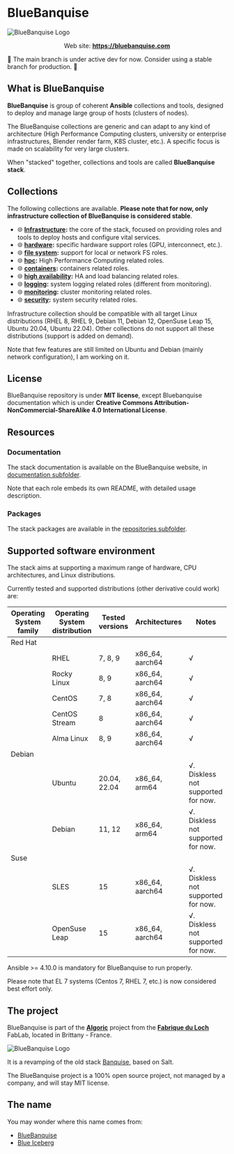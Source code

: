 # BlueBanquise
![BlueBanquise Logo](resources/pictures/BlueBanquise_logo_large.svg)

<p align="center">
  Web site: <a href="https://bluebanquise.com"><b>https://bluebanquise.com</b></a>
</p>

:loudspeaker: The main branch is under active dev for now. Consider using a stable branch for production. :loudspeaker:

## What is BlueBanquise

**BlueBanquise** is group of coherent **Ansible** collections and tools, designed to deploy and manage large group of hosts (clusters of nodes).

The BlueBanquise collections are generic and can adapt to any kind of architecture (High Performance Computing clusters, university or enterprise infrastructures, Blender render farm, K8S cluster, etc.).
A specific focus is made on scalability for very large clusters.

When "stacked" together, collections and tools are called **BlueBanquise stack**.

## Collections

The following collections are available. **Please note that for now, only infrastructure collection of BlueBanquise is considered stable**.

* :globe_with_meridians: **[Infrastructure](collections/infrastructure):** the core of the stack, focused on providing roles and tools to deploy hosts and configure vital services.
* :globe_with_meridians: **[hardware](collections/hardware):** specific hardware support roles (GPU, interconnect, etc.).
* :globe_with_meridians: **[file system](collections/file_systems):** support for local or network FS roles.
* :globe_with_meridians: **[hpc](collections/hpc):** High Performance Computing related roles.
* :globe_with_meridians: **[containers](collections/containers):** containers related roles.
* :globe_with_meridians: **[high availability](collections/high_availability):** HA and load balancing related roles.
* :globe_with_meridians: **[logging](collections/logging):** system logging related roles (different from monitoring).
* :globe_with_meridians: **[monitoring](collections/monitoring):** cluster monitoring related roles.
* :globe_with_meridians: **[security](collections/security):** system security related roles.

Infrastructure collection should be compatible with all target Linux distributions (RHEL 8, RHEL 9, Debian 11, Debian 12, OpenSuse Leap 15, Ubuntu 20.04, Ubuntu 22.04). Other collections do not support all these distributions (support is added on demand).

Note that few features are still limited on Ubuntu and Debian (mainly network configuration), I am working on it.

## License

BlueBanquise repository is under **MIT license**, except Bluebanquise documentation which is under **Creative Commons Attribution-NonCommercial-ShareAlike 4.0 International License**.

## Resources

### Documentation

The stack documentation is available on the BlueBanquise website, in [documentation subfolder](https://bluebanquise.com/documentation/).

Note that each role embeds its own README, with detailed usage description.

### Packages

The stack packages are available in the [repositories subfolder](https://bluebanquise.com/repository/releases/).

## Supported software environment

The stack aims at supporting a maximum range of hardware, CPU architectures, and Linux distributions.

Currently tested and supported distributions (other derivative could work) are:

| Operating System family | Operating System distribution | Tested versions    | Architectures    | Notes                                                       |
| ----------------------- | ----------------------------- | ------------------ | ---------------- | ----------------------------------------------------------- |
| Red Hat                 |                               |                    |                  |                                                             |
|                         | RHEL                          | 7, 8, 9               | x86_64, aarch64  | √                                                           |
|                         | Rocky Linux                   | 8, 9                  | x86_64, aarch64  | √                                                           |
|                         | CentOS                        | 7, 8               | x86_64, aarch64  | √                                                           |
|                         | CentOS Stream                 | 8                  | x86_64, aarch64  | √                                                           |
|                         | Alma Linux                    | 8, 9                  | x86_64, aarch64  | √                                                           |
| Debian                  |                               |                    |                  |                                                             |
|                         | Ubuntu                        | 20.04, 22.04              | x86_64, arm64  | √. Diskless not supported for now.                          |
|                         | Debian                        | 11, 12                   |  x86_64, arm64                | √. Diskless not supported for now.  |
| Suse                    |                               |                    |                  |                                                             |
|                         | SLES                          | 15               | x86_64, aarch64  | √. Diskless not supported for now.                                                           |
|                         | OpenSuse Leap                 | 15               | x86_64, aarch64  | √. Diskless not supported for now.          |

Ansible >= 4.10.0 is mandatory for BlueBanquise to run properly.

Please note that EL 7 systems (Centos 7, RHEL 7, etc.) is now considered best effort only.

## The project

BlueBanquise is part of the [**Algoric**](https://algoric.org/) project from the [**Fabrique du Loch**](https://www.lafabriqueduloch.org/fr/accueil/) FabLab, located in Brittany - France.

![BlueBanquise Logo](resources/pictures/FabriqueDuLochAlgoric_logo_large.svg)

It is a revamping of the old stack [Banquise](https://github.com/oxedions/banquise), based on Salt.

The BlueBanquise project is a 100% open source project, not managed by a company, and will stay MIT license.

## The name

You may wonder where this name comes from:

* [BlueBanquise](https://en.wikipedia.org/wiki/File:Blue_iceberg_in_the_Ilulissat_icefjord.jpg)
* [Blue Iceberg](https://en.wikipedia.org/wiki/Blue_iceberg)
